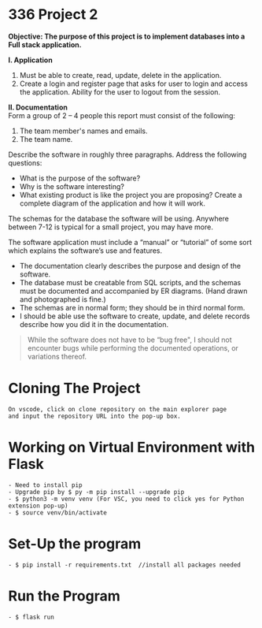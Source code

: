# 336 Project 2
**Objective: The purpose of this project is to implement databases into a Full stack application.**

**I. Application** 
1. Must be able to create, read, update, delete in the application. 
2. Create a login and register page that asks for user to login and access the
application. Ability for the user to logout from the session.

**II. Documentation**<br/>
Form a group of 2 – 4 people this report must consist of the following:
1. The team member's names and emails. 
2. The team name. 

Describe the software in roughly three paragraphs. Address the following questions:<br/>
- What is the purpose of the software? 
- Why is the software interesting? 
- What existing product is like the project you are proposing? 
Create a complete diagram of the application and how it will work. 

The schemas for the database the software will be using. Anywhere between 7-12 is
typical for a small project, you may have more. 

The software application must include a “manual” or “tutorial” of some sort which
explains the software’s use and features. 
- The documentation clearly describes the purpose and design of the software.
- The database must be creatable from SQL scripts, and the schemas must be
documented and accompanied by ER diagrams. (Hand drawn and
photographed is fine.)
- The schemas are in normal form; they should be in third normal form.
- I should be able use the software to create, update, and delete records
describe how you did it in the documentation. 

> While the software does not have to be “bug free", I should not encounter bugs while
performing the documented operations, or variations thereof. 
# Cloning The Project
    On vscode, click on clone repository on the main explorer page 
    and input the repository URL into the pop-up box.
# Working on Virtual Environment with Flask
    - Need to install pip 
    - Upgrade pip by $ py -m pip install --upgrade pip
    - $ python3 -m venv venv (For VSC, you need to click yes for Python extension pop-up)
    - $ source venv/bin/activate
# Set-Up the program
    - $ pip install -r requirements.txt  //install all packages needed
# Run the Program 
    - $ flask run
